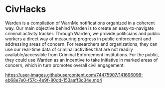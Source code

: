 # CivHacks

Warden is a compilation of WarnMe notifications organized in a coherent way. Our main objective behind Warden is to create an easy-to-navigate criminal activity tracker. Through Warden, we provide politicians and public workers a direct way of measuring progress in public enforcement and addressing areas of concern. For researchers and organizations, they can use our real-time data of criminal activities that are not readily available/accessible from Criminal Enforcement institutions. For the public, they could use Warden as an incentive to take initiative in marked areas of concern, which in turn promotes overall civil engagement.



https://user-images.githubusercontent.com/74475907/141696098-eb68e7e0-f57c-4e9f-80dd-153aaff3c34e.mp4

